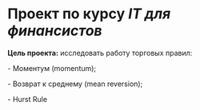 ﻿# Проект по курсу *IT для финансистов*

**Цель проекта:** исследовать работу торговых правил:

\- Моментум (momentum);

\- Возврат к среднему (mean reversion);

\- Hurst Rule
